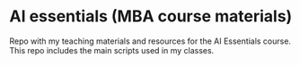 # AI essentials (MBA course materials)
Repo with my teaching materials and resources for the AI Essentials course. This repo includes the main scripts used in my classes.
